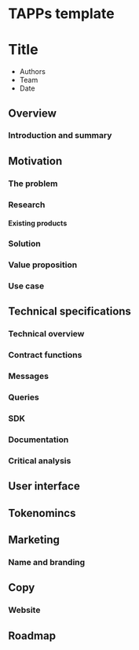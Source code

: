 
# TAPPs template

# Title

- Authors
- Team
- Date

## Overview 

###  Introduction and summary

<!--- Write this section last. 3-4 sentences max. Introduce the product and provide a basic overview using key information from this document. Overviews should be easily understood by normies. -->

## Motivation 

### The problem

<!--- What is the problem this application will solve? Provide a clear overview of the problem, describing the situation and need. 

Why is it important to solve this problem?  -->

### Research

<!--- Include any relevant research on the problem, including relevant background information, definitions, and examples of the problem. Provide sources and further reading if necessary.  -->

#### Existing products

<!--- Market research. List any products that currently solve the problem. 
- Provide a [link](#existing-products) to the product and a brief description.
- Where do these existing products fall short? 
- Why would a user not want to use these products? What hole exists in the market? -->

### Solution

<!--- Introduce your product. 

What is your product, and how does it solve the problem? 

Don't get too technical yet. Be specific. Be clear. Don't be vague or rely on buzzwords.  -->

### Value proposition

<!--- Why would choose to use this product over another product? What is unique about the product? How does it solve the problem better than existing solutions?

Questions to consider:

- Is there a need for this product?
- Is there significant demand?
- Why would users care? -->

### Use case

<!--- How is this product intended to be used? Walk through a specific real-world use case.  -->

## Technical specifications

### Technical overview

<!--- How does this product work? You can get technical in this section.  -->

### Contract functions

<!--- You can use pseudocode or snippets to explain your prototype.  -->

### Messages

### Queries

### SDK

### Documentation

<!--- What documentation is needed? Do users need docs? Developers? -->

### Critical analysis

<!--- Identify any potential problems or pain points. Be proactive. What are the biggest difficulties you foresee? Do you have any ideas on how to tackle them? -->

## User interface

<!--- Will this application have a user interface? 

What are the basics of the interface? How will it work?

Provide a mock-up of the interface if possible -->

## Tokenomincs

<!--- Will this protocol have governance or other tokens?

How will the tokens work?

What is unique about the token?

Why would anyone want to hold the token?

Will the token go up in price? 

If the token is locked, what will stop a dump upon unlock?

What is the genesis distribution? -->

## Marketing

<!--- Describe a marketing plan. Will marketing be on Twitter? How can you get the word out about your protocol? -->

### Name and branding

<!--- What is the name of the product? What will the branding look like? -->

## Copy

<!--- Can you think of a slogan or copy? -->

### Website

<!--- Will the protocol have a site? 

Is the domain available?  -->

## Roadmap 

<!--- What is your estimated timeline for launch?

Identify key milestones, such as contract completion, code audit, front-end development, launch plan, etc. 


**Once you finich filling out this TAPP, go back to the [Introduction and summary](#introduction-and-summary) and fill it out.**   -->
